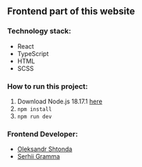 ## Frontend part of this website

### Technology stack:
 - React
 - TypeScript
 - HTML
 - SCSS

### How to run this project:
1. Download Node.js 18.17.1 [here](https://nodejs.org/en/blog/release/v18.17.1)
2. `npm install`
3. `npm run dev`

### Frontend Developer:
 - [Oleksandr Shtonda](https://github.com/oleksandrshtonda)
 - [Serhii Gramma](https://github.com/serjgrm)